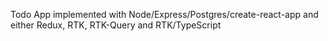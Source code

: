 Todo App implemented with Node/Express/Postgres/create-react-app and either Redux, RTK, RTK-Query and RTK/TypeScript

